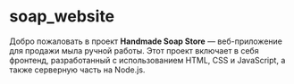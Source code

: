 # soap_website
Добро пожаловать в проект **Handmade Soap Store** — веб-приложение для продажи мыла ручной работы. Этот проект включает в себя фронтенд, разработанный с использованием HTML, CSS и JavaScript, а также серверную часть на Node.js.
